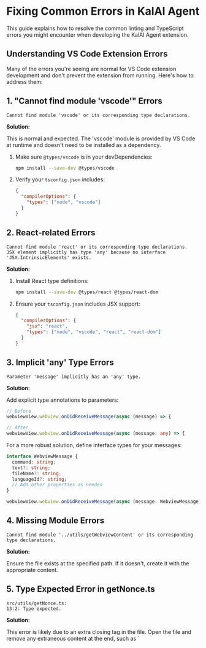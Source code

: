 # Fixing Common Errors in KalAI Agent

This guide explains how to resolve the common linting and TypeScript errors you might encounter when developing the KalAI Agent extension.

## Understanding VS Code Extension Errors

Many of the errors you're seeing are normal for VS Code extension development and don't prevent the extension from running. Here's how to address them:

## 1. "Cannot find module 'vscode'" Errors

```
Cannot find module 'vscode' or its corresponding type declarations.
```

**Solution:**

This is normal and expected. The 'vscode' module is provided by VS Code at runtime and doesn't need to be installed as a dependency.

1. Make sure `@types/vscode` is in your devDependencies:
   ```bash
   npm install --save-dev @types/vscode
   ```

2. Verify your `tsconfig.json` includes:
   ```json
   {
     "compilerOptions": {
       "types": ["node", "vscode"]
     }
   }
   ```

## 2. React-related Errors

```
Cannot find module 'react' or its corresponding type declarations.
JSX element implicitly has type 'any' because no interface 'JSX.IntrinsicElements' exists.
```

**Solution:**

1. Install React type definitions:
   ```bash
   npm install --save-dev @types/react @types/react-dom
   ```

2. Ensure your `tsconfig.json` includes JSX support:
   ```json
   {
     "compilerOptions": {
       "jsx": "react",
       "types": ["node", "vscode", "react", "react-dom"]
     }
   }
   ```

## 3. Implicit 'any' Type Errors

```
Parameter 'message' implicitly has an 'any' type.
```

**Solution:**

Add explicit type annotations to parameters:

```typescript
// Before
webviewView.webview.onDidReceiveMessage(async (message) => {

// After
webviewView.webview.onDidReceiveMessage(async (message: any) => {
```

For a more robust solution, define interface types for your messages:

```typescript
interface WebviewMessage {
  command: string;
  text?: string;
  fileName?: string;
  languageId?: string;
  // Add other properties as needed
}

webviewView.webview.onDidReceiveMessage(async (message: WebviewMessage) => {
```

## 4. Missing Module Errors

```
Cannot find module '../utils/getWebviewContent' or its corresponding type declarations.
```

**Solution:**

Ensure the file exists at the specified path. If it doesn't, create it with the appropriate content.

## 5. Type Expected Error in getNonce.ts

```
src/utils/getNonce.ts:
13:2: Type expected.
```

**Solution:**

This error is likely due to an extra closing tag in the file. Open the file and remove any extraneous content at the end, such as `